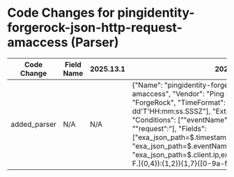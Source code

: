 # Code Changes for pingidentity-forgerock-json-http-request-amaccess (Parser)

| Code Change | Field Name | 2025.13.1 | 2025.14.1 |
|-------------|------------|-----------|------------|
| added_parser | N/A | N/A | {"Name": "pingidentity-forgerock-json-http-request-amaccess", "Vendor": "Ping Identity", "Product": "ForgeRock", "TimeFormat": ["yyyy-MM-dd'T'HH:mm:ss.SSSZ"], "ExtractionType": "json", "Conditions": ["\"eventName\":\"AM-ACCESS-", "\"method\":\"", "\"request\":"], "Fields": ["exa_json_path=$.timestamp,exa_field_name=time", "exa_json_path=$.eventName,exa_field_name=event_name", "exa_json_path=$.client.ip,exa_regex=({src_ip}((([0-9a-fA-F.]{0,4}):{1,2}){1,7}([0-9a-fA-F]){0,4})|(((25[0-5]|(2[0-4]|1\d|[0-9]|)\d)\.?\b){4}))(:({src_port}\d+))?", "exa_json_path=$.client.port,exa_field_name=src_port", "exa_json_path=$.server.ip,exa_regex=({dest_ip}((([0-9a-fA-F.]{0,4}):{1,2}){1,7}([0-9a-fA-F]){0,4})|(((25[0-5]|(2[0-4]|1\d|[0-9]|)\d)\.?\b){4}))(:({dest_port}\d+))?", "exa_json_path=$.server.port,exa_field_name=dest_port", "exa_json_path=$.http.request.method,exa_field_name=method", "exa_json_path=$.http.request.path,exa_field_name=uri_path", "exa_json_path=$.http.request.host[0],exa_field_name=host", "exa_json_path=$.http.request.headers.content-type[0],exa_field_name=mime", "exa_json_path=$.request.detail,exa_field_name=additional_info", "exa_json_path=$.response.status,exa_field_name=result", "exa_json_path=$.response.statusCode,exa_field_name=http_response_code", "exa_json_path=$.response.detail.username,exa_regex=({user}[\w\.\-\!\#\^\~]{1,40}\$?)", "exa_json_path=$.response.detail.client_id,exa_field_name=client_id", "exa_json_path=$.realm,exa_field_name=realm", "exa_json_path=$.component,exa_field_name=category", "exa_json_path=$..msgId,exa_field_name=message_id", "exa_json_path=$..scope,exa_field_name=search_scope", "exa_json_path=$..filter,exa_field_name=filter", "exa_json_path=$..attrs,exa_field_name=attributes", "exa_json_path=$.transactionId,exa_field_name=message_id", "exa_json_path=$.userId,exa_field_name=user_id"], "ParserVersion": "v1.0.0"} |